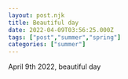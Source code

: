 ```yaml
---
layout: post.njk
title: Beautiful day
date: 2022-04-09T03:56:25.000Z
tags: ["post","summer","spring"]
categories: ["summer"]
---
```


April 9th 2022, beautiful day
